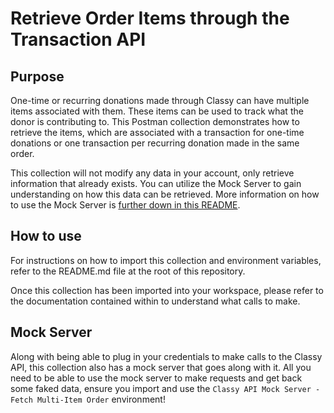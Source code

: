 # Retrieve Order Items through the Transaction API

## Purpose

One-time or recurring donations made through Classy can have multiple items associated with them. These items can be used to track what the donor is contributing to. This Postman collection demonstrates how to retrieve the items, which are associated with a transaction for one-time donations or one transaction per recurring donation made in the same order.

This collection will not modify any data in your account, only retrieve information that already exists. You can utilize the Mock Server to gain understanding on how this data can be retrieved. More information on how to use the Mock Server is [further down in this README](#mock-server).

## How to use

For instructions on how to import this collection and environment variables, refer to the README.md file at the root of this repository.

Once this collection has been imported into your workspace, please refer to the documentation contained within to understand what calls to make.

## Mock Server

Along with being able to plug in your credentials to make calls to the Classy API, this collection also has a mock server that goes along with it. All you need to be able to use the mock server to make requests and get back some faked data, ensure you import and use the `Classy API Mock Server - Fetch Multi-Item Order` environment!
